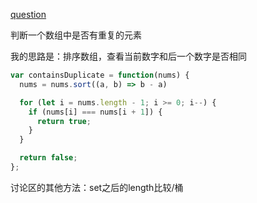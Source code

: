 [question](https://leetcode.com/problems/contains-duplicate/)

判断一个数组中是否有重复的元素

我的思路是：排序数组，查看当前数字和后一个数字是否相同
```js
var containsDuplicate = function(nums) {
  nums = nums.sort((a, b) => b - a)

  for (let i = nums.length - 1; i >= 0; i--) {
    if (nums[i] === nums[i + 1]) {
      return true;
    }
  }

  return false;
};
```

讨论区的其他方法：set之后的length比较/桶